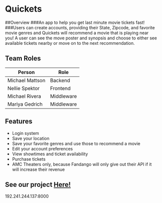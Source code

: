 # Quickets

##Overview
###An app to help you get last minute movie tickets fast!
###Users can create accounts, providing their State, Zipcode, and favorite movie genres and Quickets will recommend a movie that is playing near you! A user can see the move poster and synopsis and choose to either see available tickets nearby or move on to the next recommendation.

## Team Roles
|Person            |Role           |
|------------------|---------------|
| Michael Mattson  |Backend        |
| Nellie Spektor   |Frontend       |
| Michael Rivera   |Middleware     |
| Mariya Gedrich   |Middleware     |

## Features
* Login system
* Save your location
* Save your favorite genres and use those to recommend a movie
* Edit your account preferences
* View showtimes and ticket availability
* Purchase tickets
* AMC Theaters only, because Fandango will only give out their API if it will increase their revenue

## See our project [Here!](www.google.com)
192.241.244.137:8000

  